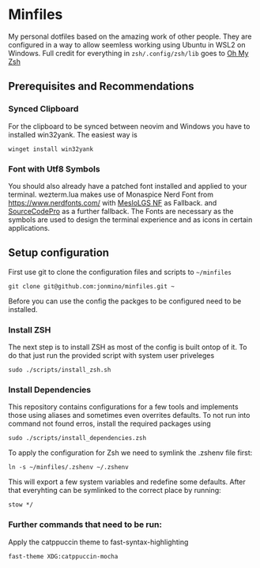 # Minfiles
My personal dotfiles based on the amazing work of other people.
They are configured in a way to allow seemless working using Ubuntu in WSL2 on Windows.
Full credit for everything in `zsh/.config/zsh/lib` goes to [Oh My Zsh](https://github.com/ohmyzsh/ohmyzsh)

## Prerequisites and Recommendations
### Synced Clipboard
For the clipboard to be synced between neovim and Windows you have to installed win32yank. The easiest way is
```
winget install win32yank
```
### Font with Utf8 Symbols
You should also already have a patched font installed and applied to your terminal.
wezterm.lua makes use of Monaspice Nerd Font from https://www.nerdfonts.com/
with [MesloLGS NF](https://github.com/romkatv/powerlevel10k#meslo-nerd-font-patched-for-powerlevel10k) as Fallback.
and [SourceCodePro](https://github.com/gabrielelana/awesome-terminal-fonts/blob/patching-strategy/patched/SourceCodePro%2BPowerline%2BAwesome%2BRegular.ttf) as a further fallback.
The Fonts are necessary as the symbols are used to design the terminal experience and as icons in certain applications.

## Setup configuration
First use git to clone the configuration files and scripts to `~/minfiles`
```
git clone git@github.com:jonmino/minfiles.git ~
```
Before you can use the config the packges to be configured need to be installed.

### Install ZSH
The next step is to install ZSH as most of the config is built ontop of it.
To do that just run the provided script with system user priveleges
```
sudo ./scripts/install_zsh.sh
```

### Install Dependencies
This repository contains configurations for a few tools and implements those using aliases and sometimes even overrites defaults. To not run into command not found erros, install the required packages using
```
sudo ./scripts/install_dependencies.zsh
```
To apply the configuration for Zsh we need to symlink the .zshenv file first:
```
ln -s ~/minfiles/.zshenv ~/.zshenv
```
This will export a few system variables and redefine some defaults.
After that everyhting can be symlinked to the correct place by running:
```
stow */
```
### Further commands that need to be run:
Apply the catppuccin theme to fast-syntax-highlighting
```
fast-theme XDG:catppuccin-mocha
```
